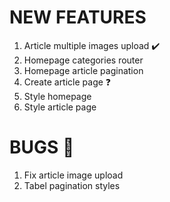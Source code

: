 # NEW FEATURES

1. Article multiple images upload ✔️
2. Homepage categories router
3. Homepage article pagination
4. Create article page ❓
5. Style homepage
6. Style article page

# BUGS 🐛

1. Fix article image upload
1. Tabel pagination styles
